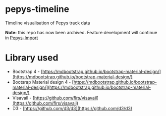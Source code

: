 # pepys-timeline
Timeline visualisation of Pepys track data

**Note:** this repo has now been archived. Feature development will continue in [Pepys-Import](https://github.com/debrief/pepys-import)

# Library used
* Bootstrap 4 - [https://mdbootstrap.github.io/bootstrap-material-design/](https://mdbootstrap.github.io/bootstrap-material-design/)
* Bootsrap Material design 4 - [https://mdbootstrap.github.io/bootstrap-material-design/](https://mdbootstrap.github.io/bootstrap-material-design/)
* Visavail - [https://github.com/flrs/visavail](https://github.com/flrs/visavail)
* D3 - [https://github.com/d3/d3](https://github.com/d3/d3)
